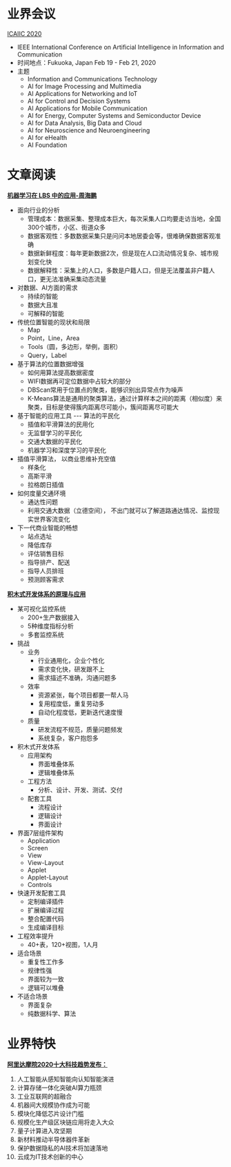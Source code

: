 # 业界会议

[ICAIIC 2020](http://icaiic.org/)
* IEEE International Conference on Artificial Intelligence in Information and Communication
* 时间地点：Fukuoka, Japan	Feb 19 - Feb 21, 2020	
* 主题
   * Information and Communications Technology
   * AI for Image Processing and Multimedia
   * AI Applications for Networking and IoT
   * AI for Control and Decision Systems
   * AI Applications for Mobile Communication
   * AI for Energy, Computer Systems and Semiconductor Device
   * AI for Data Analysis, Big Data and Cloud
   * AI for Neuroscience and Neuroengineering
   * AI for eHealth
   * AI Foundation 


# 文章阅读

[**机器学习在 LBS 中的应用-周海鹏**](https://ppt.infoq.cn/list/qconbj2019)
* 面向行业的分析
   * 管理成本：数据采集、整理成本巨大，每次采集人口均要走访当地，全国300个城市，小区、街道众多
   * 数据客观性：多数数据采集只是问问本地居委会等，很难确保数据客观准确
   * 数据新鲜程度：每年更新数据2次，但是现在人口流动情况复杂、城市规划变化快
   * 数据解释性：采集上的人口，多数是户籍人口，但是无法覆盖非户籍人口，更无法准确采集动态流量
* 对数据、AI方面的需求
   * 持续的智能
   * 数据大且准
   * 可解释的智能
* 传统位置智能的现状和局限
   * Map
   * Point，Line，Area
   * Tools（圆，多边形，举例，面积）
   * Query，Label
* 基于算法的位置数据增强
   * 如何用算法提高数据密度
   * WIFI数据再可定位数据中占较大的部分
   * DBScan常用于位置点的聚类，能够识别出异常点作为噪声
   * K-Means算法是通用的聚类算法，通过计算样本之间的距离（相似度）来聚类，目标是使得簇内距离尽可能小，簇间距离尽可能大
* 基于智能的应用工具 --- 算法的平民化
   * 插值和平滑算法的民用化
   * 无监督学习的平民化
   * 交通大数据的平民化
   * 机器学习和深度学习的平民化
* 插值平滑算法， 以商业思维补充空值
   * 样条化
   * 高斯平滑
   * 拉格朗日插值
* 如何度量交通环境
   * 通达性问题
   * 利用交通大数据（立德空间）， 不出门就可以了解道路通达情况、监控现实世界客流变化
* 下一代商业智能的畅想
   * 站点选址
   * 降低库存
   * 评估销售目标
   * 指导排产、配送
   * 指导人员排班
   * 预测顾客需求


[**积木式开发体系的原理与应用**](https://ppt.infoq.cn/list/qconbj2019)
* 某可视化监控系统
   * 200+生产数据接入
   * 5种维度指标分析
   * 多套监控系统
* 挑战
   * 业务
      * 行业通用化，企业个性化
      * 需求变化快，研发跟不上
      * 需求描述不准确，沟通问题多
   * 效率
      * 资源紧张，每个项目都要一帮人马
      * 复用程度低，重复劳动多
      * 自动化程度低，更新迭代速度慢
   * 质量
      * 研发流程不规范，质量问题频发
      * 系统复杂，客户抱怨多
* 积木式开发体系
   * 应用架构
      * 界面堆叠体系
      * 逻辑堆叠体系
   * 工程方法
      * 分析、设计、开发、测试、交付
   * 配套工具
      * 流程设计
      * 逻辑设计
      * 界面设计
* 界面7层组件架构
   * Application
   * Screen
   * View
   * View-Layout
   * Applet
   * Applet-Layout
   * Controls
* 快速开发配套工具
   * 定制编译插件
   * 扩展编译过程
   * 整合配置代码
   * 生成编译目标
* 工程效率提升
   * 40+表，120+视图，1人月
* 适合场景
   * 重复性工作多
   * 规律性强
   * 界面较为一致
   * 逻辑可以堆叠
* 不适合场景
   * 界面复杂
   * 纯数据科学、算法


# 业界特快


[**阿里达摩院2020十大科技趋势发布：**](https://mp.weixin.qq.com/s?__biz=MzIzNjc1NzUzMw==&mid=2247535734&idx=1&sn=330b1414671543c528f22cbb09e89a19)
1. 人工智能从感知智能向认知智能演进
2. 计算存储一体化突破AI算力瓶颈
3. 工业互联网的超融合
4. 机器间大规模协作成为可能
5. 模块化降低芯片设计门槛
6. 规模化生产级区块链应用将走入大众
7. 量子计算进入攻坚期
8. 新材料推动半导体器件革新
9. 保护数据隐私的AI技术将加速落地
10. 云成为IT技术创新的中心
